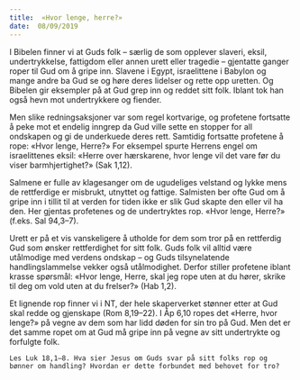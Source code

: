 ```yaml
---
title:  «Hvor lenge, herre?»
date:  08/09/2019
---
```


I Bibelen finner vi at Guds folk – særlig de som opplever slaveri, eksil, undertrykkelse, fattigdom eller annen urett eller tragedie – gjentatte ganger roper til Gud om å gripe inn. Slavene i Egypt, israelittene i Babylon og mange andre ba Gud se og høre deres lidelser og rette opp uretten. Og Bibelen gir eksempler på at Gud grep inn og reddet sitt folk. Iblant tok han også hevn mot undertrykkere og fiender.

Men slike redningsaksjoner var som regel kortvarige, og profetene fortsatte å peke mot et endelig inngrep da Gud ville sette en stopper for all ondskapen og gi de underkuede deres rett. Samtidig fortsatte profetene å rope: «Hvor lenge, Herre?» For eksempel spurte Herrens engel om israelittenes eksil: «Herre over hærskarene, hvor lenge vil det vare før du viser barmhjertighet?» (Sak 1,12).

Salmene er fulle av klagesanger om de ugudeliges velstand og lykke mens de rettferdige er misbrukt, utnyttet og fattige. Salmisten ber ofte Gud om å gripe inn i tillit til at verden for tiden ikke er slik Gud skapte den eller vil ha den. Her gjentas profetenes og de undertryktes rop. «Hvor lenge, Herre?» (f.eks. Sal 94,3–7).

Urett er på et vis vanskeligere å utholde for dem som tror på en rettferdig Gud som ønsker rettferdighet for sitt folk. Guds folk vil alltid være utålmodige med verdens ondskap – og Guds tilsynelatende handlingslammelse vekker også utålmodighet. Derfor stiller profetene iblant krasse spørsmål: «Hvor lenge, Herre, skal jeg rope uten at du hører, skrike til deg om vold uten at du frelser?» (Hab 1,2).

Et lignende rop finner vi i NT, der hele skaperverket stønner etter at Gud skal redde og gjenskape (Rom 8,19–22). I Åp 6,10 ropes det «Herre, hvor lenge?» på vegne av dem som har lidd døden for sin tro på Gud. Men det er det samme ropet om at Gud må gripe inn på vegne av sitt undertrykte og forfulgte folk.

`Les Luk 18,1–8. Hva sier Jesus om Guds svar på sitt folks rop og bønner om handling? Hvordan er dette forbundet med behovet for tro?`
